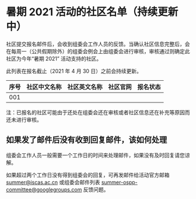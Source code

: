 # 暑期 2021 活动的社区名单（持续更新中）

社区提交报名邮件后，会收到组委会工作人员的反馈。当确认社区信息完整后，会在每周一（公共假期除外）的组委会例会上由组委会进行审核，审核通过则确定此社区为今年“暑期 2021” 活动支持的社区。

此列表在报名截止（2021 年 4 月 30 日）之前会持续更新。

| 序号 | 社区中文名称 | 社区英文名称 | 社区官网 | 报名状态 |
| ---- | ------------ | ------------ | -------- | -------- |
| 001  |              |              |          |          |

注：已报名的社区可能由于还处在组委会还在审核或者社区信息还在补充等原因而还未进行审核。

## 如果发了邮件后没有收到回复邮件，该如何处理

组委会工作人员一般需要一个工作日的时间来处理邮件，如果没有及时回复请您谅解。

如果超过两个工作日没有得到组委会的回复，可再发邮件给活动官方邮箱 summer@iscas.ac.cn 或组委会邮件列表 summer-ospp-committee@googlegroups.com 反馈问题。
